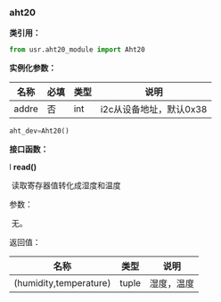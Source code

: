 ### aht20

**类引用：**

```python
from usr.aht20_module import Aht20
```

 

**实例化参数：**

| 名称  | 必填 | 类型 | 说明                    |
| ----- | ---- | ---- | ----------------------- |
| addre | 否   | int  | i2c从设备地址，默认0x38 |

```python
aht_dev=Aht20()
```

**接口函数：**

l **read()**

​	读取寄存器值转化成湿度和温度

参数：

​    无。

返回值：

| 名称                   | 类型  | 说明       |
| ---------------------- | ----- | ---------- |
| (humidity,temperature) | tuple | 湿度，温度 |